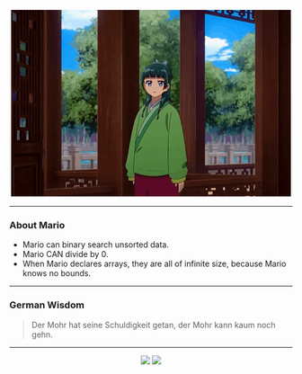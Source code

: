 <p align="center">
  <img src="assets/maomao.gif" />
</p>

---

### About Mario
- Mario can binary search unsorted data.
- Mario CAN divide by 0.
- When Mario declares arrays, they are all of infinite size, because Mario knows no bounds.

---

### German Wisdom
> Der Mohr hat seine Schuldigkeit getan, der Mohr kann kaum noch gehn.

---

<p align="center">
  <a>
    <img height="180em" src="https://github-readme-stats-eight-theta.vercel.app/api?username=Torfkopp&show_icons=true&theme=dark&include_all_commits=true&count_private=true"/>
  </a>
  <a href="https://github.com/Torfkopp?tab=repositories">
    <img height="180em" src="https://github-readme-stats-eight-theta.vercel.app/api/top-langs/?username=torfkopp&layout=compact&theme=dark&langs_count=8&hide=java"/>
  </a>
</p>
